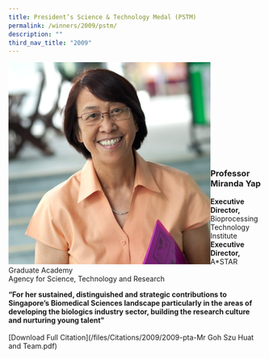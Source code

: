 ```yaml
---
title: President’s Science & Technology Medal (PSTM)
permalink: /winners/2009/pstm/
description: ""
third_nav_title: "2009"
---
```

<img src="/images/Winners/2009/2009-pstm-prof-miranda-yap.jpg" alt="Professor Miranda Yap" style="width:400px" align="left"/><br><br><br><br><br><br><br><br><br><br><br>

### **Professor Miranda Yap**
<b>Executive Director,</b> Bioprocessing Technology Institute <br>
<b>Executive Director,</b> A*STAR Graduate Academy<br>
Agency for Science, Technology and Research

<b>“For her sustained, distinguished and strategic contributions to Singapore’s Biomedical Sciences landscape particularly in the areas of developing the biologics industry sector, building the research culture and nurturing young talent"</b><br><br>[Download Full Citation](/files/Citations/2009/2009-pta-Mr Goh Szu Huat and Team.pdf)
<br>